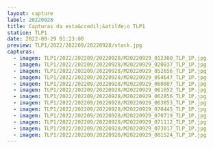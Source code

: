 ```yaml
---
layout: capture
label: 20220928
title: Capturas da esta&ccedil;&atilde;o TLP1
station: TLP1
date: 2022-09-29 01:23:00
preview: TLP1/2022/202209/20220928/stack.jpg
capturas:
  - imagem: TLP1/2022/202209/20220928/M20220929_012300_TLP_1P.jpg
  - imagem: TLP1/2022/202209/20220928/M20220929_020837_TLP_1P.jpg
  - imagem: TLP1/2022/202209/20220928/M20220929_052656_TLP_1P.jpg
  - imagem: TLP1/2022/202209/20220928/M20220929_054647_TLP_1P.jpg
  - imagem: TLP1/2022/202209/20220928/M20220929_060807_TLP_1P.jpg
  - imagem: TLP1/2022/202209/20220928/M20220929_061652_TLP_1P.jpg
  - imagem: TLP1/2022/202209/20220928/M20220929_062856_TLP_1P.jpg
  - imagem: TLP1/2022/202209/20220928/M20220929_063853_TLP_1P.jpg
  - imagem: TLP1/2022/202209/20220928/M20220929_070445_TLP_1P.jpg
  - imagem: TLP1/2022/202209/20220928/M20220929_070719_TLP_1P.jpg
  - imagem: TLP1/2022/202209/20220928/M20220929_071112_TLP_1P.jpg
  - imagem: TLP1/2022/202209/20220928/M20220929_073017_TLP_1P.jpg
  - imagem: TLP1/2022/202209/20220928/M20220929_081524_TLP_1P.jpg
---
```

